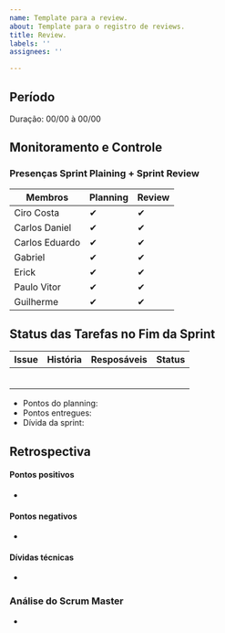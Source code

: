 ```yaml
---
name: Template para a review.
about: Template para o registro de reviews.
title: Review.
labels: ''
assignees: ''

---
```


## Período
Duração: 00/00 à 00/00

## Monitoramento e Controle
### Presenças Sprint Plaining + Sprint Review
| Membros  |  Planning  |Review  |
| ------------------- | ------------------- |------------------- |
|  Ciro Costa |   ✔  |   ✔  |
|  Carlos Daniel |  ✔  |  ✔  |
|  Carlos Eduardo |  ✔  |  ✔  |
|  Gabriel |  ✔  |  ✔  |
|  Erick |  ✔  |  ✔  |
|  Paulo Vitor | ✔    |  ✔  |
|  Guilherme  | ✔ | ✔ |

## Status das Tarefas no Fim da Sprint
| **Issue** | **História** | **Resposáveis** | **Status** |
|--|--|--|--|
|  |   |   |   |
|  |   |   |   |
|  |   |   |   |
|  |   |   |   |
|  |   |   |   |
|  |   |   |   |


- Pontos do planning:  
- Pontos entregues: 
- Dívida da sprint: 



## Retrospectiva
#### Pontos positivos
- 

#### Pontos negativos
-   

#### Dívidas técnicas
- 

### Análise do Scrum Master
- 